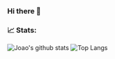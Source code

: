 ### Hi there 👋

<!--
**joaodartora/joaodartora** is a ✨ _special_ ✨ repository because its `README.md` (this file) appears on your GitHub profile.

Here are some ideas to get you started:

- 🔭 I’m currently working on ...
- 🌱 I’m currently learning ...
- 👯 I’m looking to collaborate on ...
- 🤔 I’m looking for help with ...
- 💬 Ask me about ...
- 📫 How to reach me: ...
- 😄 Pronouns: ...
- ⚡ Fun fact: ...
-->
### 📈 Stats:

![Joao's github stats](https://github-readme-stats.vercel.app/api?username=joaodartora&count_private=true&layout=compact&show_icons=true&theme=synthwave) ![Top Langs](https://github-readme-stats.vercel.app/api/top-langs/?username=joaodartora&count_private=true&layout=compact&show_icons=true&langs_count=10&theme=synthwave)
